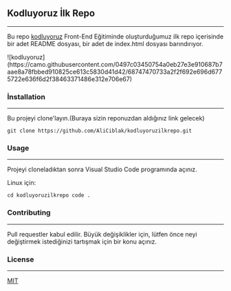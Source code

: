 <h2>Kodluyoruz İlk Repo</h2>
</hr>
<hr></hr>
<p>Bu repo <a href="https://www.kodluyoruz.org/">kodluyoruz</a> Front-End Eğitiminde oluşturduğumuz 
ilk repo içerisinde bir adet README dosyası, bir adet de index.html dosyası barındırıyor.</p>
![kodluyoruz](https://camo.githubusercontent.com/0497c03450754a0eb27e3e910687b7aae8a78fbbed910825ce613c5830d41d42/68747470733a2f2f692e696d6775722e636f6d2f38463371486e312e706e67)

<h3>İnstallation</h3>
</hr>
<hr></hr>
<p>Bu projeyi clone'layın.(Buraya sizin reponuzdan aldığınız link gelecek)</p>
<code>git clone https://github.com/AliCiblak/kodluyoruzilkrepo.git</code>

<h3>Usage</h3>
</hr>
<hr></hr>
<p>Projeyi cloneladıktan sonra Visual Studio Code programında açınız.

Linux için:</p>
<code>cd kodluyoruzilkrepo code .</code>

<h3>Contributing</h3>
</hr>
<hr></hr>
<p>Pull requestler kabul edilir. Büyük değişiklikler için, lütfen önce neyi değiştirmek istediğinizi tartışmak için bir konu açınız.</p>

<h3>License</h3>
</hr>
<hr></hr>
<a href="https://choosealicense.com/licenses/mit/">MIT</a>